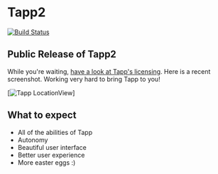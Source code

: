 # Tapp2
[![Build Status](https://travis-ci.org/HudsonGraeme/Tapp2.svg?branch=master)](https://travis-ci.org/HudsonGraeme/Tapp2)

## Public Release of Tapp2
While you're waiting, [have a look at Tapp's licensing](https://github.com/HudsonGraeme/Tapp2/blob/master/LICENSE).
Here is a recent screenshot. Working very hard to bring Tapp to you!

[![Tapp LocationView](https://github.com/HudsonGraeme/Tapp/blob/master/Screen%20Shot%202018-02-21%20at%208.49.59%20PM.png)]
## What to expect
- All of the abilities of Tapp
- Autonomy
- Beautiful user interface
- Better user experience
- More easter eggs :)
